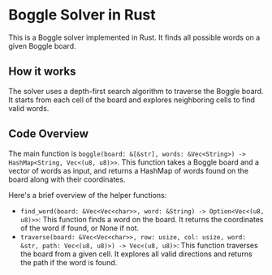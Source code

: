 # Boggle Solver in Rust

This is a Boggle solver implemented in Rust. It finds all possible words on a given Boggle board.

## How it works

The solver uses a depth-first search algorithm to traverse the Boggle board. It starts from each cell of the board and explores neighboring cells to find valid words.

## Code Overview

The main function is `boggle(board: &[&str], words: &Vec<String>) -> HashMap<String, Vec<(u8, u8)>>`. This function takes a Boggle board and a vector of words as input, and returns a HashMap of words found on the board along with their coordinates.

Here's a brief overview of the helper functions:

- `find_word(board: &Vec<Vec<char>>, word: &String) -> Option<Vec<(u8, u8)>>`: This function finds a word on the board. It returns the coordinates of the word if found, or None if not.
- `traverse(board: &Vec<Vec<char>>, row: usize, col: usize, word: &str, path: Vec<(u8, u8)>) -> Vec<(u8, u8)>`: This function traverses the board from a given cell. It explores all valid directions and returns the path if the word is found.

